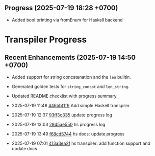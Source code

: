 ## Progress (2025-07-19 18:28 +0700)
- Added bool printing via fromEnum for Haskell backend

# Transpiler Progress

## Recent Enhancements (2025-07-19 14:50 +0700)
- Added support for string concatenation and the `len` builtin.
- Generated golden tests for `string_concat` and `len_string`.
- Updated README checklist with progress summary.

- 2025-07-19 11:48  [446bbf1f9](https://example.com/commit/446bbf1f9) Add simple Haskell transpiler
- 2025-07-19 12:37  [93ff3c335](https://example.com/commit/93ff3c335) update progress log
- 2025-07-19 13:03  [2945ae550](https://example.com/commit/2945ae550) hs progress log
- 2025-07-19 13:49  [f68cd5744](https://example.com/commit/f68cd5744) hs docs: update progress
- 2025-07-19 07:01  [413a3ea2f](https://example.com/commit/413a3ea2f) hs transpiler: add function support and update docs
